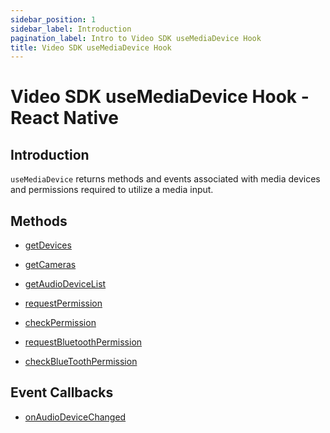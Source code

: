 ```yaml
---
sidebar_position: 1
sidebar_label: Introduction
pagination_label: Intro to Video SDK useMediaDevice Hook
title: Video SDK useMediaDevice Hook
---
```


# Video SDK useMediaDevice Hook - React Native

<div class="sdk-api-ref">

## Introduction

`useMediaDevice` returns methods and events associated with media devices and permissions required to utilize a media input.

## Methods

<div class="row">
<div class="col col--4 margin-bottom--sm" >

- [getDevices](./methods#getdevices)

</div>
<div class="col col--4 margin-bottom--sm" >

- [getCameras](./methods#getcameras)

</div>
<div class="col col--4 margin-bottom--sm" >

- [getAudioDeviceList](./methods#getaudiodevicelist)

</div>
<div class="col col--4 margin-bottom--sm" >

- [requestPermission](./methods#requestpermission)

</div>
<div class="col col--4 margin-bottom--sm" >

- [checkPermission](./methods#checkpermission)

</div>
<div class="col col--4 margin-bottom--sm" >

- [requestBluetoothPermission](./methods#requestbluetoothpermission)

</div>
<div class="col col--4 margin-bottom--sm" >

- [checkBlueToothPermission](./methods#checkbluetoothpermission)

</div>

</div>

## Event Callbacks

<div class="row">
<div class="col col--4 margin-bottom--sm" >

- [onAudioDeviceChanged](./events#onaudiodevicechanged)

</div>

</div>

</div>
